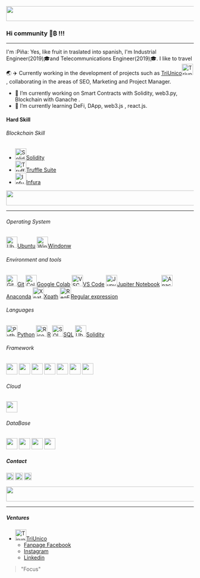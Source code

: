 
<img  src="https://bit.ly/3ekNzv1" width="1145" height="40" >

### Hi community 👋₿ !!!
----------
I'm :Piña: Yes, like fruit in traslated into spanish, I'm Industrial Engineer(2019):mortar_board:and Telecommunications Engineer(2019):mortar_board:. I like to travel :earth_asia: :airplane: Currently working in the development of projects such as [TriUnico](https://triunico.com)<a href="https://triunico.com/"><img height="30" src="https://bit.ly/3xcCwwv" alt="Triunico icono"></a> , collaborating in the areas of SEO, Marketing and Project Manager.

- 🔭 I’m currently working on Smart Contracts with Solidity, web3.py, Blockchain with Ganache .
- 🌱 I’m currently learning DeFi, DApp, web3.js , react.js.

#### Hard Skill
###### Blockchain Skill 
* <a href="https://bit.ly/3dC9m1S"><img height="30" src="https://bit.ly/3xdusLY" alt="Solidity icono">Solidity</a>  
* <a href="https://bit.ly/3tHdvXY"><img height="30" src="https://bit.ly/2RKAROi" alt="Truffle Suite icono">Truffle Suite</a> 
* <a href="https://infura.io/"><img height="30" src="https://bit.ly/3sEbZEW" alt="Infura icono">Infura</a>

<img  src="https://bit.ly/3ekNzv1" width="1145" height="40" >

-----------

###### Operating System
<a href="https://ubuntu.com/"><img height="30" src="https://bit.ly/3xe8NDc" alt="Ubuntu icono">Ubuntu</a>
<a href="https://bit.ly/3ngq9ek"><img height="30" src="https://bit.ly/2QNS0WN" alt="Windonw icono">Windonw</a>

###### Environment and tools
<a href="https://github.com"><img height="30" src="https://bit.ly/32y9Pf9" alt="GitHub icono">Git</a>
<a href="https://colab.research.google.com/"><img height="30" src="https://bit.ly/3gBdUaC" alt="Colab icono">Google Colab</a>
<a href="https://bit.ly/3ve2MF1"><img height="30" src="https://bit.ly/3tDWZbe" alt="VSCode icono">VS Code</a>
<a href="https://jupyter.org/"><img height="30" src="https://bit.ly/32CBkVc" alt="Jupyter Notebook icono">Jupiter Notebook</a>
<a href="https://www.anaconda.com"><img height="30" src="https://bit.ly/3hezBtZ" alt="Anaconda icono">Anaconda</a>
<a href="https://bit.ly/3epuVlu"><img height="30" src="https://bit.ly/3xgGMuM" alt="Xpath icono">Xpath</a>
<a href="https://bit.ly/3equ0S5"><img height="30" src="https://bit.ly/3hfN4BA" alt="RegEx icono">Regular expression</a>


###### Languages
<a href="https://www.python.org/"><img height="30" src="https://bit.ly/2QLpqp8" alt="Python icono">Python</a>
<a href="https://www.r-project.org/"><img height="30" src="https://bit.ly/32z75yr" alt="R icono">R</a>
<a href="https://bit.ly/2QmzlBJ"><img height="30" src="https://bit.ly/3sGvA7p" alt="SQL icono">SQL</a>
<a href="https://bit.ly/3dC9m1S"><img height="30" src="https://bit.ly/3xdusLY" alt="Ubuntu icono">Solidity</a>


###### Framework
<img height="30" src="https://upload.wikimedia.org/wikipedia/commons/thumb/e/ed/Pandas_logo.svg/1200px-Pandas_logo.svg.png">
<img height="30" src="https://upload.wikimedia.org/wikipedia/commons/thumb/1/1a/NumPy_logo.svg/1280px-NumPy_logo.svg.png">
<img height="30" src="https://i1.wp.com/www.clubdetecnologia.net/wp-content/uploads/2017/11/scrapy-big-logo.png?resize=200%2C255">
<img height="30" src="https://cleventy.com/wp-content/uploads/2014/07/selenium-logo.png">
<img height="30" src="https://encrypted-tbn0.gstatic.com/images?q=tbn%3AANd9GcSXiQLl1XEs0ll1MUYDoZCYlRQ4KEcA3AQr8Q&usqp=CAU">
<img height="30" src="https://funthon.files.wordpress.com/2017/05/bs.png">
<img height="30" src="https://requests.readthedocs.io/es/latest/_static/requests-sidebar.png">

###### Cloud
<img height="30" src="https://cloud.google.com/images/social-icon-google-cloud-1200-630.png">

###### DataBase
<code><img height="30" src="https://upload.wikimedia.org/wikipedia/commons/thumb/2/29/Postgresql_elephant.svg/1200px-Postgresql_elephant.svg.png"></code>
<code><img height="30" src="https://download.logo.wine/logo/MySQL/MySQL-Logo.wine.png"></code>
<code><img height="30" src="https://webassets.mongodb.com/_com_assets/cms/MongoDB_Logo_FullColorBlack_RGB-4td3yuxzjs.png"></code>
<code><img height="30" src="https://bit.ly/3k21KpX"></code>

##### Contact
<a href="https://twitter.com/pinajmr"><img height="20" src="https://bit.ly/2QmAR6T" alt="Twitter icono"></a> 
<a href="https://www.linkedin.com/in/pinajmr/"><img height="20" src="https://bit.ly/32CqoH6" alt="Linkedin icono"></a> 
<a href="https://mail.google.com/mail/u/0/?view=cm&fs=1&tf=1&source=mailto&to=pinajoma0@gmail.com"><img height="20" src="https://bit.ly/3guyIAU" alt="Correo icono"></a> 


<img  src="https://bit.ly/3ekNzv1" width="1145" height="40" >

----------

##### Ventures
- <a href="https://triunico.com"><img height="30" src="https://bit.ly/3xcCwwv" alt="Tirunico icono">TriUnico</a>
  - [Fanpage Facebook](https://www.facebook.com/TriUnico/)
  - [Instagram](https://www.instagram.com/triunico_/)
  - [Linkedin](https://www.linkedin.com/company/triunico/)

>"Focus"
